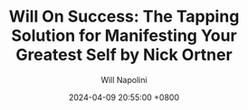 ---
title: "Will On Success: The Tapping Solution for Manifesting Your Greatest Self by Nick Ortner"
author: Will Napolini
date: 2024-04-09 20:55:00 +0800
categories: [Mindset, Book-summaries]
tags:
  [
    the-tapping-solution-for-manifesting-your-greatest-self,
    tapping,
    manifesting,
    nick-ortner,
    the-tapping-solution,
    self-help,
    energy-healing,
    emotional-freedom-technique,
    eft,
    mindfulness,
    personal-growth,
    manifestation,
    stress-reduction,
    inner-peace,
    success,
    positive-mindset,
    wellness,
    spiritual-growth,
    emotional-health,
    mind-body-connection,
    self-awareness,
    thetahealing,
    intention-setting,
    nickortner,
    healing-techniques,
    transformational-tools,
    emotional-blockages,
    tapping-technique,
    mental-clarity,
    happiness,
    inner-power
  ]
image: https://pbs.twimg.com/media/GO2GcRmXUAI3M6R?format=jpg&name=large
alt: "Will On Success: The Tapping Solution for Manifesting Your Greatest Self by Nick Ortner"
fallback:
  -
  # Replace with the URL of your backup image
  -
  # Replace with the URL of your backup image
---